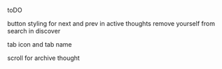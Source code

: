 toDO

button styling for next and prev in active thoughts
remove yourself from search in discover

tab icon and tab name

scroll for archive thought